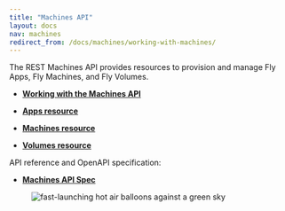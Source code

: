 ```yaml
---
title: "Machines API"
layout: docs
nav: machines
redirect_from: /docs/machines/working-with-machines/
---
```


The REST Machines API provides resources to provision and manage Fly Apps, Fly Machines, and Fly Volumes.


* **[Working with the Machines API](/docs/machines/api/working-with-machines-api)**

* **[Apps resource](/docs/machines/api/apps-resource)**

* **[Machines resource](/docs/machines/api/machines-resource)**

* **[Volumes resource](/docs/machines/api/volumes-resource)**

API reference and OpenAPI specification:

* **[Machines API Spec](https://docs.machines.dev/+external)**

<figure>
  <img src="/static/images/docs-machines-fast.webp" alt="fast-launching hot air balloons against a green sky">
</figure>
